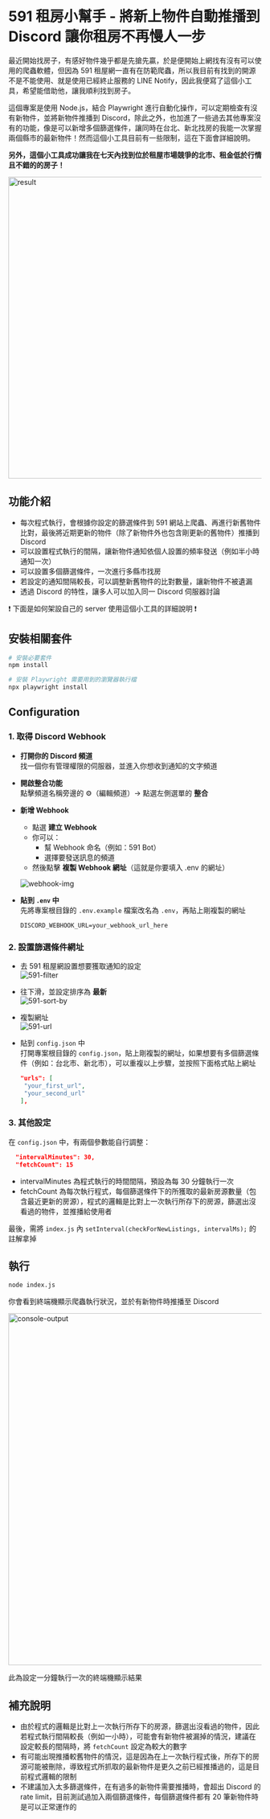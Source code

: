# 591 租房小幫手 - 將新上物件自動推播到 Discord 讓你租房不再慢人一步

最近開始找房子，有感好物件幾乎都是先搶先贏，於是便開始上網找有沒有可以使用的爬蟲軟體，但因為 591 租屋網一直有在防範爬蟲，所以我目前有找到的開源不是不能使用、就是使用已經終止服務的 LINE Notify，因此我便寫了這個小工具，希望能借助他，讓我順利找到房子。

這個專案是使用 Node.js，結合 Playwright 進行自動化操作，可以定期檢查有沒有新物件，並將新物件推播到 Discord，除此之外，也加進了一些過去其他專案沒有的功能，像是可以新增多個篩選條件，讓同時在台北、新北找房的我能一次掌握兩個縣市的最新物件！然而這個小工具目前有一些限制，這在下面會詳細說明。

**另外，這個小工具成功讓我在七天內找到位於租屋市場競爭的北市、租金低於行情且不錯的的房子！**

<img src="https://github.com/user-attachments/assets/45c73d0d-bd59-4286-b468-b61f64931af1" alt="result" width="600"/>

## 功能介紹

- 每次程式執行，會根據你設定的篩選條件到 591 網站上爬蟲、再進行新舊物件比對，最後將近期更新的物件（除了新物件外也包含剛更新的舊物件）推播到 Discord
- 可以設置程式執行的間隔，讓新物件通知依個人設置的頻率發送（例如半小時通知一次）
- 可以設置多個篩選條件，一次進行多縣市找房
- 若設定的通知間隔較長，可以調整新舊物件的比對數量，讓新物件不被遺漏
- 透過 Discord 的特性，讓多人可以加入同一 Discord 伺服器討論

❗ 下面是如何架設自己的 server 使用這個小工具的詳細說明 ❗

## 安裝相關套件

```bash
# 安裝必要套件
npm install

# 安裝 Playwright 需要用到的瀏覽器執行檔
npx playwright install
```

## Configuration

### 1. 取得 Discord Webhook

- **打開你的 Discord 頻道**  
  找一個你有管理權限的伺服器，並進入你想收到通知的文字頻道

- **開啟整合功能**  
   點擊頻道名稱旁邊的 ⚙️（編輯頻道）→ 點選左側選單的 **整合**

- **新增 Webhook**

  - 點選 **建立 Webhook**
  - 你可以：
    - 幫 Webhook 命名（例如：591 Bot）
    - 選擇要發送訊息的頻道
  - 然後點擊 **複製 Webhook 網址**（這就是你要填入 .env 的網址）

  ![webhook-img](https://github.com/user-attachments/assets/0e886d70-bc26-489a-9baa-29563266bccc)

- **貼到 `.env` 中**  
   先將專案根目錄的 `.env.example` 檔案改名為 `.env`，再貼上剛複製的網址
  ```env
  DISCORD_WEBHOOK_URL=your_webhook_url_here
  ```

### 2. 設置篩選條件網址

- 去 591 租屋網設置想要獲取通知的設定  
  ![591-filter](https://github.com/user-attachments/assets/8a492220-0516-4d11-a384-f723fe1067db)

- 往下滑，並設定排序為 **最新**  
   ![591-sort-by](https://github.com/user-attachments/assets/305d39a6-2b60-40e5-b52c-9c19eb08a8ac)

- 複製網址  
   ![591-url](https://github.com/user-attachments/assets/ae33e03b-8457-422a-bf2e-1cf46da7ce3f)

- 貼到 `config.json` 中  
   打開專案根目錄的 `config.json`，貼上剛複製的網址，如果想要有多個篩選條件（例如：台北市、新北市），可以重複以上步驟，並按照下面格式貼上網址
  ```json
  "urls": [
   "your_first_url",
   "your_second_url"
  ],
  ```

### 3. 其他設定

在 `config.json` 中，有兩個參數能自行調整：

```json
  "intervalMinutes": 30,
  "fetchCount": 15
```

- intervalMinutes 為程式執行的時間間隔，預設為每 30 分鐘執行一次
- fetchCount 為每次執行程式，每個篩選條件下的所獲取的最新房源數量（包含最近更新的房源），程式的邏輯是比對上一次執行所存下的房源，篩選出沒看過的物件，並推播給使用者

最後，需將 `index.js` 內 `setInterval(checkForNewListings, intervalMs);` 的註解拿掉

## 執行

```bash
node index.js
```

你會看到終端機顯示爬蟲執行狀況，並於有新物件時推播至 Discord

<img src="https://github.com/user-attachments/assets/729a9455-8cdf-4246-8661-b4a010a1158f" alt="console-output" width="700"/>

此為設定一分鐘執行一次的終端機顯示結果

## 補充說明

- 由於程式的邏輯是比對上一次執行所存下的房源，篩選出沒看過的物件，因此若程式執行間隔較長（例如一小時），可能會有新物件被漏掉的情況，建議在設定較長的間隔時，將 `fetchCount` 設定為較大的數字
- 有可能出現推播較舊物件的情況，這是因為在上一次執行程式後，所存下的房源可能被刪除，導致程式所抓取的最新物件是更久之前已經推播過的，這是目前程式邏輯的限制
- 不建議加入太多篩選條件，在有過多的新物件需要推播時，會超出 Discord 的 rate limit，目前測試過加入兩個篩選條件，每個篩選條件都有 20 筆新物件時是可以正常運作的
